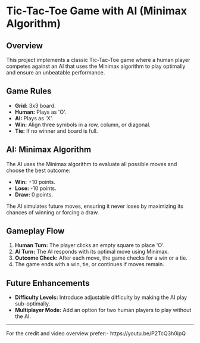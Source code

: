 <!DOCTYPE html>
<html lang="en">

<head>
    <meta charset="UTF-8">
    <meta name="viewport" content="width=device-width, initial-scale=1.0">
    <title>Tic-Tac-Toe Game README</title>
</head>

<body>
    <h1>Tic-Tac-Toe Game with AI (Minimax Algorithm)</h1>

<h2>Overview</h2>
    <p>This project implements a classic Tic-Tac-Toe game where a human player competes against an AI that uses the
        Minimax algorithm to play optimally and ensure an unbeatable performance.</p>

<h2>Game Rules</h2>
    <ul>
        <li><strong>Grid:</strong> 3x3 board.</li>
        <li><strong>Human:</strong> Plays as 'O'.</li>
        <li><strong>AI:</strong> Plays as 'X'.</li>
        <li><strong>Win:</strong> Align three symbols in a row, column, or diagonal.</li>
        <li><strong>Tie:</strong> If no winner and board is full.</li>
    </ul>

<h2>AI: Minimax Algorithm</h2>
    <p>The AI uses the Minimax algorithm to evaluate all possible moves and choose the best outcome:</p>
    <ul>
        <li><strong>Win:</strong> +10 points.</li>
        <li><strong>Lose:</strong> -10 points.</li>
        <li><strong>Draw:</strong> 0 points.</li>
    </ul>
    <p>The AI simulates future moves, ensuring it never loses by maximizing its chances of winning or forcing a draw.
    </p>

<h2>Gameplay Flow</h2>
    <ol>
        <li><strong>Human Turn:</strong> The player clicks an empty square to place 'O'.</li>
        <li><strong>AI Turn:</strong> The AI responds with its optimal move using Minimax.</li>
        <li><strong>Outcome Check:</strong> After each move, the game checks for a win or a tie.</li>
        <li>The game ends with a win, tie, or continues if moves remain.</li>
    </ol>

<h2>Future Enhancements</h2>
    <ul>
        <li><strong>Difficulty Levels:</strong> Introduce adjustable difficulty by making the AI play sub-optimally.
        </li>
        <li><strong>Multiplayer Mode:</strong> Add an option for two human players to play without the AI.</li>
    </ul>
<hr />
    <p>For the credit and video overview prefer:- <a>https://youtu.be/P2TcQ3h0ipQ</a></p>
</body>

</html>